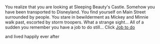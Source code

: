 You realize that you are looking at Sleeping Beauty's Castle.
Somehow you have been transported to Disneyland.
You find yourself on Main Street surrounded by people.
You stare in bewilderment as Mickey and Minnie walk past, escorted by storm troopers.
What a strange sight...
All of a sudden you remember you have a job to do still...
Click [Job to do](https://disneyland.disney.go.com/)

and lived happily ever after